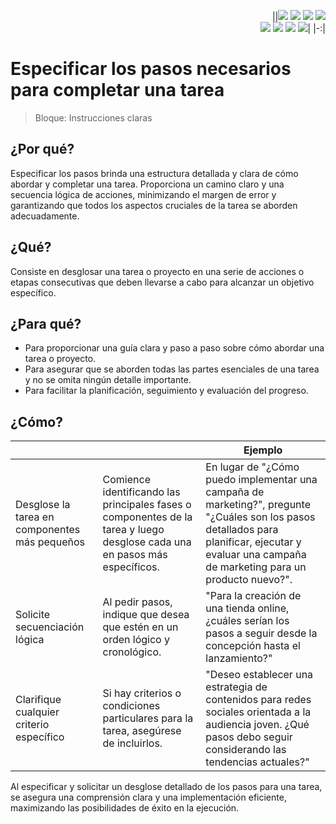 <div align=right>

||[![](https://img.shields.io/badge/-Inicio-FFF?style=flat&logo=Emlakjet&logoColor=black)](/README.md) [![](https://img.shields.io/badge/-Introducción-FFF?style=flat&logo=abbrobotstudio&logoColor=black)](/documentos/intro.md) [![](https://img.shields.io/badge/-Modelos_de_lenguaje-FFF?style=flat&logo=LiveChat&logoColor=black)](/documentos/LLMs.md) [![](https://img.shields.io/badge/-Panorámica-FFF?style=flat&logo=openstreetmap&logoColor=black)](/documentos/panoramica.md)<br>  [![](https://img.shields.io/badge/-Prompts-FFF?style=flat&logo=Proton&logoColor=black)](/documentos/prompts/README.md) [![](https://img.shields.io/badge/-Ing,_de_prompts-FFF?style=flat&logo=googleearthengine&logoColor=black)](/documentos/ingenieriaDePrompts/README.md) [![](https://img.shields.io/badge/-Patrones-FFF?style=flat&logo=textpattern&logoColor=black)](/documentos/ingenieriaDePrompts/patrones/README.md) [![](https://img.shields.io/badge/-Casos_de_uso-FFF?style=flat&logo=gitbook&logoColor=black)](/documentos/casosDeUso/README.md)|
|-:|

</div>

# Especificar los pasos necesarios para completar una tarea

> Bloque: Instrucciones claras

## ¿Por qué?

Especificar los pasos brinda una estructura detallada y clara de cómo abordar y completar una tarea. Proporciona un camino claro y una secuencia lógica de acciones, minimizando el margen de error y garantizando que todos los aspectos cruciales de la tarea se aborden adecuadamente.

## ¿Qué?

Consiste en desglosar una tarea o proyecto en una serie de acciones o etapas consecutivas que deben llevarse a cabo para alcanzar un objetivo específico.

## ¿Para qué?

- Para proporcionar una guía clara y paso a paso sobre cómo abordar una tarea o proyecto.
- Para asegurar que se aborden todas las partes esenciales de una tarea y no se omita ningún detalle importante.
- Para facilitar la planificación, seguimiento y evaluación del progreso.

## ¿Cómo?

|||Ejemplo|
|-|-|-|
Desglose la tarea en componentes más pequeños|Comience identificando las principales fases o componentes de la tarea y luego desglose cada una en pasos más específicos.|En lugar de "¿Cómo puedo implementar una campaña de marketing?", pregunte "¿Cuáles son los pasos detallados para planificar, ejecutar y evaluar una campaña de marketing para un producto nuevo?".
Solicite secuenciación lógica|Al pedir pasos, indique que desea que estén en un orden lógico y cronológico.|"Para la creación de una tienda online, ¿cuáles serían los pasos a seguir desde la concepción hasta el lanzamiento?"
Clarifique cualquier criterio específico|Si hay criterios o condiciones particulares para la tarea, asegúrese de incluirlos.|"Deseo establecer una estrategia de contenidos para redes sociales orientada a la audiencia joven. ¿Qué pasos debo seguir considerando las tendencias actuales?"

Al especificar y solicitar un desglose detallado de los pasos para una tarea, se asegura una comprensión clara y una implementación eficiente, maximizando las posibilidades de éxito en la ejecución.